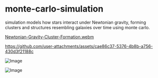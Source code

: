 # monte-carlo-simulation
simulation models how stars interact under Newtonian gravity, forming clusters and structures resembling galaxies over time using monte carlo.

[Newtonian-Gravity-Cluster-Formation.webm](https://github.com/user-attachments/assets/9fa55dc5-ff28-447b-93ec-bd12a8640711)


https://github.com/user-attachments/assets/cae86c37-5376-4b8b-a756-430d3f21188c

![Image](https://github.com/user-attachments/assets/60be22e9-82a9-4528-9dc9-a9542363d574)

![Image](https://github.com/user-attachments/assets/e81eb416-9f04-4118-ac4a-79bc684d0a5d)
